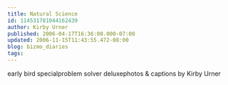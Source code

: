 ```yaml
---
title: Natural Science
id: 114531781044162439
author: Kirby Urner
published: 2006-04-17T16:36:00.000-07:00
updated: 2006-11-15T11:43:55.472-08:00
blog: bizmo_diaries
tags: 
---
```


[](http://photos1.blogger.com/blogger/1134/545/1600/dino.1.jpg)early bird special[](http://photos1.blogger.com/blogger/1134/545/1600/bodies.2.jpg)problem solver deluxephotos & captions by Kirby Urner